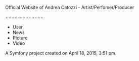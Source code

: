 Official Website of Andrea Catozzi - Artist/Perfomer/Producer

=============

- User
- News
- Picture
- Video

A Symfony project created on April 18, 2015, 3:51 pm.
